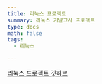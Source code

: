 ```yaml
---
title: 리눅스 프로젝트
summary: 리눅스 기말고사 프로젝트
type: docs
math: false
tags:
  - 리눅스

---
```


[리눅스 프로젝트 깃허브](https://github.com/Coti00/linux_project)
